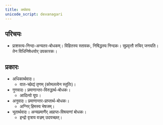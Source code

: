 ```yaml
---
title: अर्थवादः
unicode_script: devanagari
---
```


## परिचयः
- प्राशस्त्य-निन्दा-अन्यतर-बोधकम्। विहितस्य स्तावकः, निषिद्धस्य निन्दकः। सुप्रवृत्तौ रुचिर् जनयति। तेन विधिनिषेधयोर् उपकारकः।

## प्रकारः
- अधिकार्थवादः।
  - वात-च्छेद्यं तृणम् (कोमलत्वेन स्तुतिः)।
- गुणवादः। प्रमाणान्तर-विरुद्धार्थ-बोधकः।
  - आदित्यो यूपः।
- अनुवादः। प्रमाणान्तर-प्राप्तार्थ-बोधकः।
  - अग्निर् हिमस्य भेषजम्।
- भूतार्थवादः। अन्यप्रमाणैर् अप्राप्त-विषयाणां बोधकः। 
  - इन्द्रो वृत्राय वज्रम् उदयच्छत्। 
